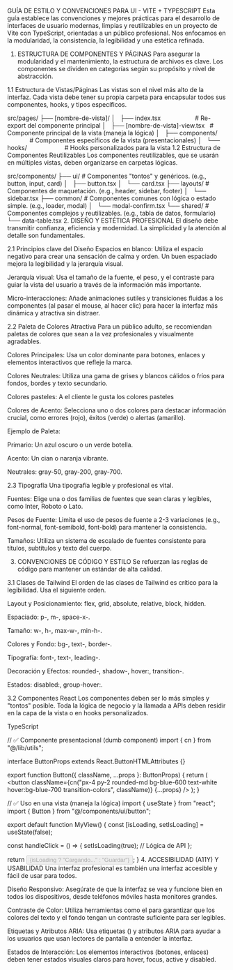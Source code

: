 GUÍA DE ESTILO Y CONVENCIONES PARA UI - VITE + TYPESCRIPT
Esta guía establece las convenciones y mejores prácticas para el desarrollo de interfaces de usuario modernas, limpias y reutilizables en un proyecto de Vite con TypeScript, orientadas a un público profesional. Nos enfocamos en la modularidad, la consistencia, la legibilidad y una estética refinada.

1. ESTRUCTURA DE COMPONENTES Y PÁGINAS
Para asegurar la modularidad y el mantenimiento, la estructura de archivos es clave. Los componentes se dividen en categorías según su propósito y nivel de abstracción.

1.1 Estructura de Vistas/Páginas
Las vistas son el nivel más alto de la interfaz. Cada vista debe tener su propia carpeta para encapsular todos sus componentes, hooks, y tipos específicos.

src/pages/
├── [nombre-de-vista]/
│   ├── index.tsx                    # Re-export del componente principal
│   ├── [nombre-de-vista]-view.tsx   # Componente principal de la vista (maneja la lógica)
│   ├── components/                  # Componentes específicos de la vista (presentacionales)
│   └── hooks/                      # Hooks personalizados para la vista
1.2 Estructura de Componentes Reutilizables
Los componentes reutilizables, que se usarán en múltiples vistas, deben organizarse en carpetas lógicas.

src/components/
├── ui/                 # Componentes "tontos" y genéricos. (e.g., button, input, card)
│   ├── button.tsx
│   └── card.tsx
├── layouts/            # Componentes de maquetación. (e.g., header, sidebar, footer)
│   └── sidebar.tsx
├── common/             # Componentes comunes con lógica o estado simple. (e.g., loader, modal)
│   └── modal-confirm.tsx
└── shared/             # Componentes complejos y reutilizables. (e.g., tabla de datos, formulario)
     └── data-table.tsx
2. DISEÑO Y ESTÉTICA PROFESIONAL
El diseño debe transmitir confianza, eficiencia y modernidad. La simplicidad y la atención al detalle son fundamentales.

2.1 Principios clave del Diseño
Espacios en blanco: Utiliza el espacio negativo para crear una sensación de calma y orden. Un buen espaciado mejora la legibilidad y la jerarquía visual.

Jerarquía visual: Usa el tamaño de la fuente, el peso, y el contraste para guiar la vista del usuario a través de la información más importante.

Micro-interacciones: Añade animaciones sutiles y transiciones fluidas a los componentes (al pasar el mouse, al hacer clic) para hacer la interfaz más dinámica y atractiva sin distraer.

2.2 Paleta de Colores Atractiva
Para un público adulto, se recomiendan paletas de colores que sean a la vez profesionales y visualmente agradables.

Colores Principales: Usa un color dominante para botones, enlaces y elementos interactivos que refleje la marca.

Colores Neutrales: Utiliza una gama de grises y blancos cálidos o fríos para fondos, bordes y texto secundario.

Colores pasteles: A el cliente le gusta los colores pasteles

Colores de Acento: Selecciona uno o dos colores para destacar información crucial, como errores (rojo), éxitos (verde) o alertas (amarillo).

Ejemplo de Paleta:

Primario: Un azul oscuro o un verde botella.

Acento: Un cian o naranja vibrante.

Neutrales: gray-50, gray-200, gray-700.

2.3 Tipografía
Una tipografía legible y profesional es vital.

Fuentes: Elige una o dos familias de fuentes que sean claras y legibles, como Inter, Roboto o Lato.

Pesos de Fuente: Limita el uso de pesos de fuente a 2-3 variaciones (e.g., font-normal, font-semibold, font-bold) para mantener la consistencia.

Tamaños: Utiliza un sistema de escalado de fuentes consistente para títulos, subtítulos y texto del cuerpo.

3. CONVENCIONES DE CÓDIGO Y ESTILO
Se refuerzan las reglas de código para mantener un estándar de alta calidad.

3.1 Clases de Tailwind
El orden de las clases de Tailwind es crítico para la legibilidad. Usa el siguiente orden.

Layout y Posicionamiento: flex, grid, absolute, relative, block, hidden.

Espaciado: p-, m-, space-x-.

Tamaño: w-, h-, max-w-, min-h-.

Colores y Fondo: bg-, text-, border-.

Tipografía: font-, text-, leading-.

Decoración y Efectos: rounded-, shadow-, hover:, transition-.

Estados: disabled:, group-hover:.

3.2 Componentes React
Los componentes deben ser lo más simples y "tontos" posible. Toda la lógica de negocio y la llamada a APIs deben residir en la capa de la vista o en hooks personalizados.

TypeScript

// ✅ Componente presentacional (dumb component)
import { cn } from "@/lib/utils";

interface ButtonProps extends React.ButtonHTMLAttributes<HTMLButtonElement> {}

export function Button({ className, ...props }: ButtonProps) {
  return (
    <button
      className={cn("px-4 py-2 rounded-md bg-blue-600 text-white hover:bg-blue-700 transition-colors", className)}
      {...props}
    />
  );
}

// ✅ Uso en una vista (maneja la lógica)
import { useState } from "react";
import { Button } from "@/components/ui/button";

export default function MyView() {
  const [isLoading, setIsLoading] = useState(false);

  const handleClick = () => {
    setIsLoading(true);
    // Lógica de API
  };

  return <Button onClick={handleClick} disabled={isLoading}>
    {isLoading ? "Cargando..." : "Guardar"}
  </Button>;
}
4. ACCESIBILIDAD (A11Y) Y USABILIDAD
Una interfaz profesional es también una interfaz accesible y fácil de usar para todos.

Diseño Responsivo: Asegúrate de que la interfaz se vea y funcione bien en todos los dispositivos, desde teléfonos móviles hasta monitores grandes.

Contraste de Color: Utiliza herramientas como el  para garantizar que los colores del texto y el fondo tengan un contraste suficiente para ser legibles.

Etiquetas y Atributos ARIA: Usa etiquetas (<label>) y atributos ARIA para ayudar a los usuarios que usan lectores de pantalla a entender la interfaz.

Estados de Interacción: Los elementos interactivos (botones, enlaces) deben tener estados visuales claros para hover, focus, active y disabled.